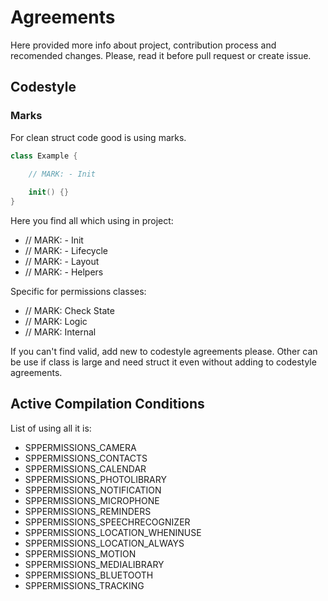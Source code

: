 # Agreements

Here provided more info about project, contribution process and recomended changes.
Please, read it before pull request or create issue.

## Codestyle 

### Marks

For clean struct code good is using marks. 

```swift
class Example {

    // MARK: - Init
    
    init() {}
}
```

Here you find all which using in project:

- // MARK: - Init
- // MARK: - Lifecycle
- // MARK: - Layout
- // MARK: - Helpers

Specific for permissions classes: 

- // MARK: Check State
- // MARK: Logic
- // MARK: Internal

If you can't find valid, add new to codestyle agreements please. Other can be use if class is large and need struct it even without adding to codestyle agreements.

## Active Compilation Conditions

List of using all it is:

- SPPERMISSIONS_CAMERA
- SPPERMISSIONS_CONTACTS
- SPPERMISSIONS_CALENDAR
- SPPERMISSIONS_PHOTOLIBRARY
- SPPERMISSIONS_NOTIFICATION
- SPPERMISSIONS_MICROPHONE
- SPPERMISSIONS_REMINDERS
- SPPERMISSIONS_SPEECHRECOGNIZER
- SPPERMISSIONS_LOCATION_WHENINUSE
- SPPERMISSIONS_LOCATION_ALWAYS
- SPPERMISSIONS_MOTION
- SPPERMISSIONS_MEDIALIBRARY
- SPPERMISSIONS_BLUETOOTH
- SPPERMISSIONS_TRACKING


